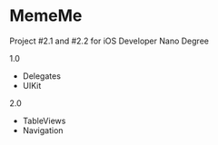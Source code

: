 # MemeMe

Project #2.1 and #2.2 for iOS Developer Nano Degree 

1.0
- Delegates
- UIKit

2.0 
- TableViews
- Navigation
